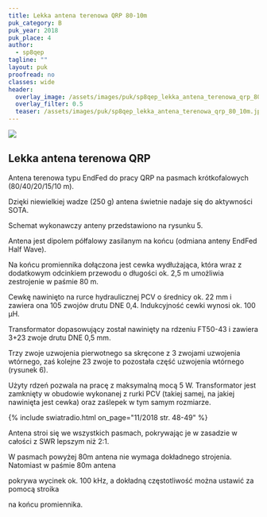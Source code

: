 ```yaml
---
title: Lekka antena terenowa QRP 80-10m
puk_category: B
puk_year: 2018
puk_place: 4
author: 
  - sp8qep
tagline: ""
layout: puk
proofread: no
classes: wide
header:
  overlay_image: /assets/images/puk/sp8qep_lekka_antena_terenowa_qrp_80_10m.jpg
  overlay_filter: 0.5
  teaser: /assets/images/puk/sp8qep_lekka_antena_terenowa_qrp_80_10m.jpg
---
```






 



![](assets/data/img/projects/2018-4-0.jpg) 



Lekka antena terenowa QRP
-------------------------





 Antena terenowa typu EndFed do pracy QRP na pasmach krótkofalowych (80/40/20/15/10 m).

 Dzięki niewielkiej wadze (250 g) antena świetnie nadaje się do aktywności SOTA.






 Schemat wykonawczy anteny przedstawiono na rysunku 5.






 Antena jest dipolem półfalowy zasilanym na końcu (odmiana anteny EndFed Half Wave).

Na końcu promiennika dołączona jest cewka wydłużająca, która wraz z dodatkowym odcinkiem przewodu o długości ok. 2,5 m umożliwia zestrojenie w paśmie 80 m.

Cewkę nawinięto na rurce hydraulicznej PCV o średnicy ok. 22 mm i zawiera ona 105 zwojów drutu DNE 0,4. Indukcyjność cewki wynosi ok. 100 μH.






 Transformator dopasowujący został nawinięty na rdzeniu FT50-43 i zawiera 3+23 zwoje drutu DNE 0,5 mm.

 Trzy zwoje uzwojenia pierwotnego sa skręcone z 3 zwojami uzwojenia wtórnego, zaś kolejne 23 zwoje to pozostała część uzwojenia wtórnego (rysunek 6).

 Użyty rdzeń pozwala na pracę z maksymalną mocą 5 W. Transformator jest zamknięty w obudowie wykonanej z rurki PCV (takiej samej, na jakiej nawinięta jest cewka) oraz zaślepek w tym samym rozmiarze.




{% include swiatradio.html on_page="11/2018 str. 48-49" %}

Antena stroi się we wszystkich pasmach, pokrywając je w zasadzie w całości z SWR lepszym niż 2:1.

W pasmach powyżej 80m antena nie wymaga dokładnego strojenia. Natomiast w paśmie 80m antena

pokrywa wycinek ok. 100 kHz, a dokładną częstotliwość można ustawić za pomocą stroika

na końcu promiennika.









 





 


